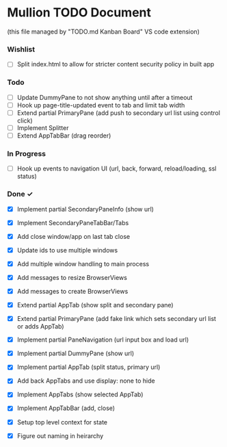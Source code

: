 # Mullion TODO Document

(this file managed by "TODO.md Kanban Board" VS code extension)

### Wishlist

- [ ] Split index.html to allow for stricter content security policy in built app  

### Todo

- [ ] Update DummyPane to not show anything until after a timeout
- [ ] Hook up page-title-updated event to tab and limit tab width
- [ ] Extend partial PrimaryPane (add push to secondary url list using control click)  
- [ ] Implement Splitter  
- [ ] Extend AppTabBar (drag reorder)  

### In Progress

- [ ] Hook up events to navigation UI (url, back, forward, reload/loading, ssl status)

### Done ✓

- [x] Implement partial SecondaryPaneInfo (show url)  
- [x] Implement SecondaryPaneTabBar/Tabs  
- [x] Add close window/app on last tab close
- [x] Update ids to use multiple windows
- [x] Add multiple window handling to main process
- [x] Add messages to resize BrowserViews
- [x] Add messages to create BrowserViews
- [x] Extend partial AppTab (show split and secondary pane)  
- [x] Extend partial PrimaryPane (add fake link which sets secondary url list or adds AppTab)  
- [x] Implement partial PaneNavigation (url input box and load url)  
- [x] Implement partial DummyPane (show url)  
- [x] Implement partial AppTab (split status, primary url)  
- [x] Add back AppTabs and use display: none to hide  
- [x] Implement AppTabs (show selected AppTab)  
- [x] Implement AppTabBar (add, close)  
- [x] Setup top level context for state  
- [x] Figure out naming in heirarchy  

